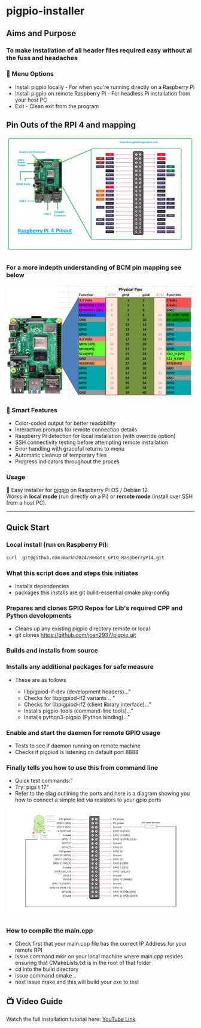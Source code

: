 # pigpio-installer

## Aims and Purpose 

### To make installation of all header files required easy  without al the fuss and headaches 

### 🚀 Menu Options

- Install pigpio locally - For when you're running directly on a Raspberry Pi
- Install pigpio on remote Raspberry Pi - For headless Pi installation from your host PC
- Exit - Clean exit from the program

## Pin Outs of the RPI 4 and mapping 

![Pin outs and mapping for RPI 4](raspberry-pi-4.png.webp)


### For a more indepth  understanding of BCM pin mapping see below

![alt text](pinout-corrected.jpg)

###  🚀 Smart Features

- Color-coded output for better readability
- Interactive prompts for remote connection details
- Raspberry Pi detection for local installation (with override option)
- SSH connectivity testing before attempting remote installation
- Error handling with graceful returns to menu
- Automatic cleanup of temporary files
- Progress indicators throughout the proces
  
### Usage



📌 Easy installer for [pigpio](http://abyz.me.uk/rpi/pigpio/) on Raspberry Pi OS / Debian 12.  
Works in **local mode** (run directly on a Pi) or **remote mode** (install over SSH from a host PC).

---

##  Quick Start

### Local install (run on Raspberry Pi):
```bash
curl  git@github.com:markh2024/Remote_GPIO_RaspberryPI4.git
``` 

### What this script does and steps this initiates 

- Installs dependencies
- packages this installs are  git build-essential cmake pkg-config

### Prepares and clones GPIO Repos for Lib's required CPP and Python developments 

 - Cleans  up any existing pigpio directory remote or local
 - git clones https://github.com/joan2937/pigpio.git
  
### Builds and installs from source

### Installs any additional packages for safe measure 

-  These are as follows 


    - libpigpiod-if-dev (development headers)..."
    - Checks for  libpigpiod-if2 variants  .. "
    - Checks for libpigpiod-if2 (client library interface)..."
    - Installs  pigpio-tools (command-line tools)..."
    - Installs python3-pigpio (Python binding)..."

### Enable and start the daemon for remote GPIO usage 

- Tests to see  if daemon running on remote machine 
- Checks if pigpiod is listening on default port 8888 
  
### Finally tells you how to use this  from command line 

- Quick test commands:" 
- Try: pigs t 17"
-  Refer to the diag outlining the ports and here is a diagram showing you how  to connect a simple led via resistors  to your gpio ports 

![alt text](howtoConnect.png)

### How to compile the main.cpp 
-  Check first that your main.cpp  file  has the correct IP Address for your remote RPI
-  Issue command mkir on your local machine where main.cpp resides ensuring that CMakeLists.txt is in the root of that folder
-  cd into the build directory
-  issue command cmake ..
-  next issue make  and this will build  your exe to test 


 ## 📺 Video Guide
Watch the full installation tutorial here: [YouTube Link](https://www.youtube.com/watch?v=wf1SdgoZEJY)







